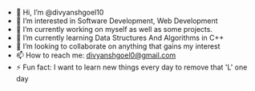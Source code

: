 - 👋 Hi, I’m @divyanshgoel10
- 👀 I’m interested in Software Development, Web Development
- 🔭 I’m currently working on myself as well as some projects.
- 🌱 I’m currently learning Data Structures And Algorithms in C++
- 👯 I’m looking to collaborate on anything that gains my interest
- 📫 How to reach me: divyanshgoel0@gmail.com
- ⚡ Fun fact: I want to learn new things every day to remove that 'L' one day
